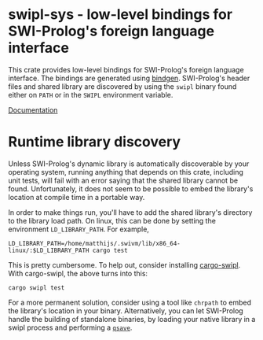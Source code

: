 # swipl-sys - low-level bindings for SWI-Prolog's foreign language interface
This crate provides low-level bindings for SWI-Prolog's foreign language interface. The bindings are generated using [bindgen](https://rust-lang.github.io/rust-bindgen/). SWI-Prolog's header files and shared library are discovered by using the `swipl` binary found either on `PATH` or in the `SWIPL` environment variable.

[Documentation](https://terminusdb-labs.github.io/swipl-rs/swipl_fli/)

# Runtime library discovery
Unless SWI-Prolog's dynamic library is automatically discoverable by your operating system, running anything that depends on this crate, including unit tests, will fail with an error saying that the shared library cannot be found. Unfortunately, it does not seem to be possible to embed the library's location at compile time in a portable way.

In order to make things run, you'll have to add the shared library's directory to the library load path. On linux, this can be done by setting the environment `LD_LIBRARY_PATH`. For example,

```
LD_LIBRARY_PATH=/home/matthijs/.swivm/lib/x86_64-linux/:$LD_LIBRARY_PATH cargo test
```

This is pretty cumbersome. To help out, consider installing [cargo-swipl](https://github.com/matko/swipl-rs/tree/master/cargo-swipl). With cargo-swipl, the above turns into this:

```
cargo swipl test
```

For a more permanent solution, consider using a tool like `chrpath` to embed the library's location in your binary. Alternatively, you can let SWI-Prolog handle the building of standalone binaries, by loading your native library in a swipl process and performing a [`qsave`](https://www.swi-prolog.org/pldoc/doc/_SWI_/library/qsave.pl).
